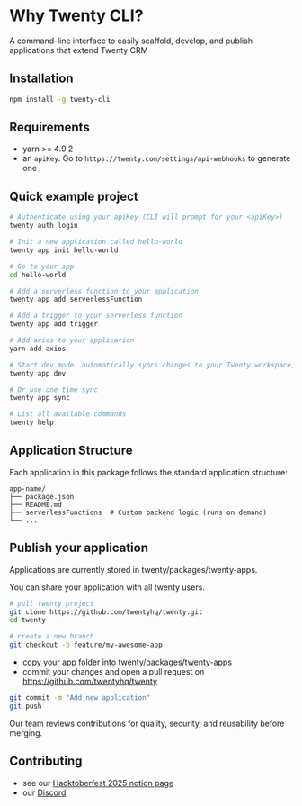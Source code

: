 # Why Twenty CLI?

A command-line interface to easily scaffold, develop, and publish applications that extend Twenty CRM

## Installation

```bash
npm install -g twenty-cli
```

## Requirements
- yarn >= 4.9.2
- an `apiKey`. Go to `https://twenty.com/settings/api-webhooks` to generate one

## Quick example project

```bash
# Authenticate using your apiKey (CLI will prompt for your <apiKey>)
twenty auth login

# Init a new application called hello-world
twenty app init hello-world

# Go to your app
cd hello-world

# Add a serverless function to your application
twenty app add serverlessFunction

# Add a trigger to your serverless function
twenty app add trigger

# Add axios to your application
yarn add axios

# Start dev mode: automatically syncs changes to your Twenty workspace, so you can test new functions/objects instantly.
twenty app dev

# Or use one time sync
twenty app sync

# List all available commands
twenty help
```

## Application Structure

Each application in this package follows the standard application structure:

```
app-name/
├── package.json
├── README.md
├── serverlessFunctions  # Custom backend logic (runs on demand)
└── ...
```

## Publish your application

Applications are currently stored in twenty/packages/twenty-apps.

You can share your application with all twenty users.

```bash
# pull twenty project
git clone https://github.com/twentyhq/twenty.git
cd twenty

# create a new branch
git checkout -b feature/my-awesome-app
```

- copy your app folder into twenty/packages/twenty-apps
- commit your changes and open a pull request on https://github.com/twentyhq/twenty

```bash
git commit -m "Add new application"
git push
```

Our team reviews contributions for quality, security, and reusability before merging.

## Contributing

- see our [Hacktoberfest 2025 notion page](https://twentycrm.notion.site/Hacktoberfest-27711d8417038037a149d4638a9cc510) 
- our [Discord](https://discord.gg/cx5n4Jzs57)
